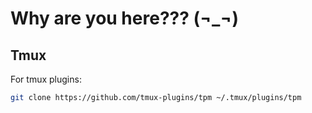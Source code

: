 # Why are you here??? (¬_¬)

## Tmux
For tmux plugins:
```bash
git clone https://github.com/tmux-plugins/tpm ~/.tmux/plugins/tpm
```
